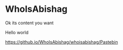 # WhoIsAbishag

Ok its content you want

Hello world

https://github.io/WhoIsAbishag/whoisabishag/Pastebin
